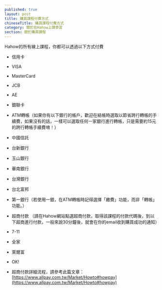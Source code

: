 ```yaml
---
published: true
layout: post
title: 購買課程付費方式
chineseTitle: 購買課程付費方式
category: 關於在Hahow上課學習
section: 關於購買課程
---
```

 

Hahow的所有線上課程，你都可以透過以下方式付費

*   信用卡

*   VISA
*   MasterCard
*   JCB
*   AE
*   銀聯卡

*   ATM轉帳（如果你有以下銀行的帳戶，歡迎在結帳時選取以節省跨行轉帳的手續費，如果沒有的話，一樣可以選取任何一家銀行進行轉帳，只是需要約15元的跨行轉帳手續費唷！）

*   中國信託
*   台新銀行
*   玉山銀行
*   華南銀行
*   台灣銀行
*   台北富邦
*   第一銀行（若使用一銀，在ATM轉帳時記得選擇「繳費」功能，而非「轉帳」功能。）

*   超商付款 （請在Hahow網站點選超商付款，取得該課程的付款代碼後，到以下超商進行付款，一般來說30分鐘後，就會在你的email收到購買成功的通知）

*   7-11
*   全家
*   萊爾富
*   OK!
*   超商付款詳細流程，請參考此篇文章：[https://www.allpay.com.tw/Market/Howto#howpay](https://www.allpay.com.tw/Market/Howto#howpay)
